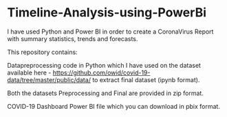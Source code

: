 # Timeline-Analysis-using-PowerBi
I have used Python and Power BI in order to create a CoronaVirus Report with summary statistics, trends and forecasts.

This repository contains:

Datapreprocessing code in Python which I have used on the dataset available here - https://github.com/owid/covid-19-data/tree/master/public/data/ to extract final dataset (ipynb format).

Both the datasets Preprocessing and Final are provided in zip format.

COVID-19 Dashboard Power BI file which you can download in pbix format.

